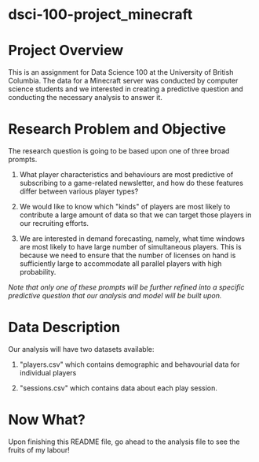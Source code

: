 # dsci-100-project_minecraft

# Project Overview
This is an assignment for Data Science 100 at the University of British Columbia. The data for a Minecraft server was conducted by computer science students and we interested in creating a predictive question and conducting the necessary analysis to answer it.

# Research Problem and Objective
The research question is going to be based upon one of three broad prompts. 

1. What player characteristics and behaviours are most predictive of subscribing to a game-related newsletter, and how do these features differ between various player types?

2. We would like to know which "kinds" of players are most likely to contribute a large amount of data so that we can target those players in our recruiting efforts.

3. We are interested in demand forecasting, namely, what time windows are most likely to have large number of simultaneous players. This is because we need to ensure that the number of licenses on hand is sufficiently large to accommodate all parallel players with high probability. 

*Note that only one of these prompts will be further refined into a specific predictive question that our analysis and model will be built upon.*

# Data Description 
Our analysis will have two datasets available:

1. "players.csv" which contains demographic and behavourial data for individual players

2. "sessions.csv" which contains data about each play session.

# Now What?
Upon finishing this README file, go ahead to the analysis file to see the fruits of my labour!